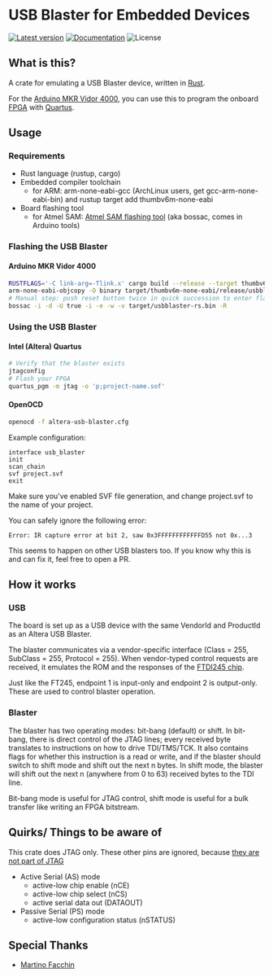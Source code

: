# USB Blaster for Embedded Devices

[![Latest version](https://img.shields.io/crates/v/usbd-blaster.svg)](https://crates.io/crates/usbd-blaster)
[![Documentation](https://docs.rs/usbd-blaster/badge.svg)](https://docs.rs/usbd-blaster)
![License](https://img.shields.io/crates/l/usbd-blaster.svg)

## What is this?

A crate for emulating a USB Blaster device, written in [Rust](https://www.rust-lang.org/).

For the [Arduino MKR Vidor 4000](https://www.arduino.cc/en/Guide/MKRVidor4000), you can use this to program the onboard [FPGA](https://en.wikipedia.org/wiki/Field-programmable_gate_array) with [Quartus](https://en.wikipedia.org/wiki/Intel_Quartus_Prime).

## Usage

### Requirements

* Rust language (rustup, cargo)
* Embedded compiler toolchain
    * for ARM: arm-none-eabi-gcc (ArchLinux users, get gcc-arm-none-eabi-bin) and rustup target add thumbv6m-none-eabi
* Board flashing tool
    * for Atmel SAM: [Atmel SAM flashing tool](https://github.com/shumatech/BOSSA) (aka bossac, comes in Arduino tools)

### Flashing the USB Blaster

#### Arduino MKR Vidor 4000
```bash
RUSTFLAGS='-C link-arg=-Tlink.x' cargo build --release --target thumbv6m-none-eabi --example arduino_mkrvidor4000
arm-none-eabi-objcopy -O binary target/thumbv6m-none-eabi/release/usbblaster-rs target/usbblaster-rs.bin
# Manual step: push reset button twice in quick succession to enter flash mode
bossac -i -d -U true -i -e -w -v target/usbblaster-rs.bin -R
```

### Using the USB Blaster

#### Intel (Altera) Quartus

```bash
# Verify that the blaster exists
jtagconfig
# Flash your FPGA
quartus_pgm -m jtag -o 'p;project-name.sof'
```

#### OpenOCD

```bash
openocd -f altera-usb-blaster.cfg
```

Example configuration:

```
interface usb_blaster
init
scan_chain
svf project.svf
exit
```

Make sure you've enabled SVF file generation, and change project.svf to the name of your project.

You can safely ignore the following error:

`Error: IR capture error at bit 2, saw 0x3FFFFFFFFFFFFD55 not 0x...3`

This seems to happen on other USB blasters too. If you know why this is and can fix it, feel free to open a PR.

## How it works

### USB

The board is set up as a USB device with the same VendorId and ProductId as an Altera USB Blaster.

The blaster communicates via a vendor-specific interface (Class = 255, SubClass = 255, Protocol = 255). When vendor-typed control requests are received, it emulates the ROM and the responses of the [FTDI245 chip](https://www.ftdichip.com/Products/ICs/FT245R.htm).

Just like the FT245, endpoint 1 is input-only and endpoint 2 is output-only. These are used to control blaster operation.

### Blaster

The blaster has two operating modes: bit-bang (default) or shift. In bit-bang, there is direct control of the JTAG lines; every received byte translates to instructions on how to drive TDI/TMS/TCK. It also contains flags for whether this instruction is a read or write, and if the blaster should switch to shift mode and shift out the next n bytes. In shift mode, the blaster will shift out the next n (anywhere from 0 to 63) received bytes to the TDI line.

Bit-bang mode is useful for JTAG control, shift mode is useful for a bulk transfer like writing an FPGA bitstream.

## Quirks/ Things to be aware of

This crate does JTAG only. These other pins are ignored, because [they are not part of JTAG](https://www.intel.com/content/dam/www/programmable/us/en/pdfs/literature/ug/ug_usb_blstr.pdf#_OPENTOPIC_TOC_PROCESSING_d116e1073)

- Active Serial (AS) mode
    - active-low chip enable (nCE)
    - active-low chip select (nCS)
    - active serial data out (DATAOUT)
- Passive Serial (PS) mode
    - active-low configuration status (nSTATUS)

## Special Thanks

* [Martino Facchin](https://github.com/facchinm)
